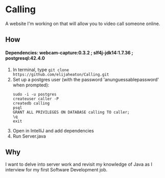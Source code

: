 # Calling

A website I'm working on that will allow you to video call 
someone online.

## How

#### Dependencies: webcam-capture:0.3.2 ; slf4j-jdk14:1.7.36 ; postgresql:42.4.0

1. In terminal, type ```git clone https://github.com/elijaheaton/Calling.git ```
2. Set up a postgres user (with the password 'anunguessablepassword' when prompted):
   ```
   sudo -i -u postgres
   createuser caller -P 
   createdb calling
   psql
   GRANT ALL PRIVILEGES ON DATABASE calling TO caller;
   \q 
   exit
   ```
3. Open in IntelliJ and add dependencies
4. Run Server.java

## Why

I want to delve into server work and revisit my knowledge of 
Java as I interview for my first Software Development job.

